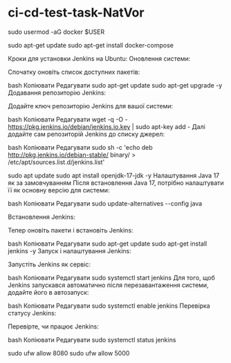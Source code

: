 # ci-cd-test-task-NatVor

sudo usermod -aG docker $USER


sudo apt-get update
sudo apt-get install docker-compose

Кроки для установки Jenkins на Ubuntu:
Оновлення системи:

Спочатку оновіть список доступних пакетів:

bash
Копіювати
Редагувати
sudo apt-get update
sudo apt-get upgrade -y
Додавання репозиторію Jenkins:

Додайте ключ репозиторію Jenkins для вашої системи:

bash
Копіювати
Редагувати
wget -q -O - https://pkg.jenkins.io/debian/jenkins.io.key | sudo apt-key add -
Далі додайте сам репозиторій Jenkins до списку джерел:

bash
Копіювати
Редагувати
sudo sh -c 'echo deb http://pkg.jenkins.io/debian-stable/ binary/ > /etc/apt/sources.list.d/jenkins.list'


sudo apt update
sudo apt install openjdk-17-jdk -y
Налаштування Java 17 як за замовчуванням
Після встановлення Java 17, потрібно налаштувати її як основну версію для системи:

bash
Копіювати
Редагувати
sudo update-alternatives --config java



Встановлення Jenkins:

Тепер оновіть пакети і встановіть Jenkins:

bash
Копіювати
Редагувати
sudo apt-get update
sudo apt-get install jenkins -y
Запуск і налаштування Jenkins:

Запустіть Jenkins як сервіс:

bash
Копіювати
Редагувати
sudo systemctl start jenkins
Для того, щоб Jenkins запускався автоматично після перезавантаження системи, додайте його в автозапуск:

bash
Копіювати
Редагувати
sudo systemctl enable jenkins
Перевірка статусу Jenkins:

Перевірте, чи працює Jenkins:

bash
Копіювати
Редагувати
sudo systemctl status jenkins


sudo ufw allow 8080
sudo ufw allow 5000
